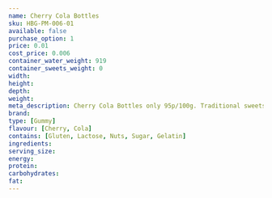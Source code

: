 ```yaml
---
name: Cherry Cola Bottles
sku: HBG-PM-006-01
available: false
purchase_option: 1
price: 0.01
cost_price: 0.006
container_water_weight: 919
container_sweets_weight: 0
width: 
height: 
depth: 
weight: 
meta_description: Cherry Cola Bottles only 95p/100g. Traditional sweets and more at Humbugs Confectionery Store. Specialists in satisfying your sweet tooth!
brand: 
type: [Gummy]
flavour: [Cherry, Cola]
contains: [Gluten, Lactose, Nuts, Sugar, Gelatin]
ingredients: 
serving_size: 
energy: 
protein: 
carbohydrates: 
fat: 
---
```

